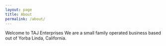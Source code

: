 ```yaml
---
layout: page
title: About
permalink: /about/
---
```


Welcome to TAJ Enterprises 
  We are a small family operated business based out of Yorba Linda, California. 



